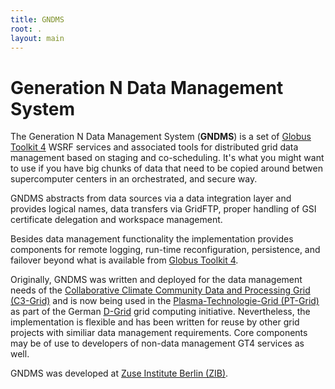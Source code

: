 ```yaml
---
title: GNDMS
root: .
layout: main
---
```


Generation N Data Management System
===================================

The Generation N Data Management System (**GNDMS**) is a set of 
[Globus Toolkit 4](http://www.globus.org) WSRF services and associated tools
for distributed grid data management based on staging and
co-scheduling. It's what you might want to use if you have big chunks 
of data that need to be copied around betwen supercomputer centers in 
an orchestrated, and secure way.

GNDMS abstracts from data sources via a data integration
layer and provides logical names, data transfers via GridFTP, proper
handling of GSI certificate delegation and workspace management.

Besides data management functionality the implementation provides
components for remote logging, run-time reconfiguration, persistence,
and failover beyond what is available from [Globus Toolkit 4](http://www.globus.org).

Originally, GNDMS was written and deployed for the data management
needs of the [Collaborative Climate Community Data and Processing Grid (C3-Grid)](http://www.c3grid.de)
 and is now being used in the [Plasma-Technologie-Grid (PT-Grid)](http://www.pt-grid.de) as part of
the German [D-Grid](http://www.dgrid.de) grid computing initiative.
Nevertheless, the implementation is flexible and has been written for
reuse by other grid projects with similiar data management
requirements. Core components may be of use to developers of non-data
management GT4 services as well.

GNDMS was developed at [Zuse Institute Berlin (ZIB)](http://www.zib.de).


